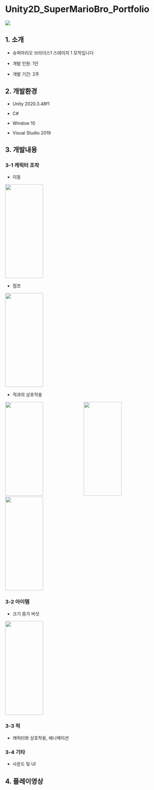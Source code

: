# Unity2D_SuperMarioBro_Portfolio
<img src="https://github.com/user-attachments/assets/0ba0b8cf-76ed-4881-a925-978ad3556eea"/>

## 1. 소개

+ 슈퍼마리오 브라더스1 스테이지 1 모작입니다

+ 개발 인원: 1인

+ 개발 기간: 2주

## 2. 개발환경
+ Unity 2020.3.48f1
  
+ C#
  
+ Window 10
  
+ Visual Studio 2019
  
## 3. 개발내용
### 3-1 캐릭터 조작
+ 이동
<img src="https://github.com/user-attachments/assets/5d7a5adf-922a-429d-849b-84729719d879" width="49%" height="300">


+ 점프
<img src="https://github.com/user-attachments/assets/45011358-cc8f-43c3-8643-7474288a71b0" width="49%" height="300">

+ 적과의 상호작용
<img src="https://github.com/user-attachments/assets/c7649d85-aa31-4406-8fad-180035bd9386" width="49%" height="300">
<img src="https://github.com/user-attachments/assets/6310daa3-d7e6-460b-95fe-52899f49c2fc" width="49%" height="300">
<img src="https://github.com/user-attachments/assets/b5988df6-4e6d-47ae-912c-7e54cb68f02e" width="49%" height="300">

### 3-2 아이템
+ 크기 증가 버섯
<img src="https://github.com/user-attachments/assets/04d2d580-3832-49a8-981e-00bdf3594870" width="49%" height="300">

### 3-3 적
+ 캐릭터와 상호작용, 애니메이션
### 3-4 기타
+ 사운드 및 UI
  
## 4. 플레이영상


